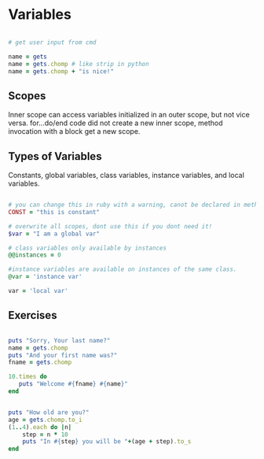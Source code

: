 # Variables

```ruby

# get user input from cmd

name = gets
name = gets.chomp # like strip in python
name = gets.chomp + "is nice!"

```

## Scopes

Inner scope can access variables initialized in an outer scope, but not vice versa.
for...do/end code did not create a new inner scope, method invocation with a block get a new scope.

## Types of Variables

Constants, global variables, class variables, instance variables, and local variables.

```ruby

# you can change this in ruby with a warning, canot be declared in method definitions.
CONST = "this is constant"

# overwrite all scopes, dont use this if you dont need it!
$var = "I am a global var"

# class variables only available by instances
@@instances = 0

#instance variables are available on instances of the same class.
@var = 'instance var'

var = 'local var'

```

## Exercises

```ruby

puts "Sorry, Your last name?"
name = gets.chomp
puts "And your first name was?"
fname = gets.chomp

10.times do
   puts "Welcome #{fname} #{name}"
end


puts "How old are you?"
age = gets.chomp.to_i
(1..4).each do |n|
    step = n * 10
    puts "In #{step} you will be "+(age + step).to_s
end
```
